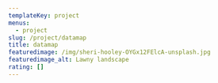 ```yaml
---
templateKey: project
menus:
  - project
slug: /project/datamap
title: datamap
featuredimage: /img/sheri-hooley-OYGx12FElcA-unsplash.jpg
featuredimage_alt: Lawny landscape
rating: []
---
```

